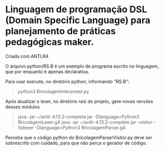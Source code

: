 # Linguagem de programação DSL (Domain Specific Language) para planejamento de práticas pedagógicas maker.

Criada com ANTLR4

O arquivo python/RS.B é um exemplo de programa escrito na linguagem, que por enquanto é apenas declarativa.

Para usar execute, no diretório python, informando "RS.B":
  > python3 BricolagemInterpreter.py

Após atualizar o lexer, no diretório raiz do projeto, gere novas versões desses módulos
> java -jar ~/antlr-4.13.2-complete.jar -Dlanguage=Python3 BricolagemLexer.g4
> java -jar ~/antlr-4.13.2-complete.jar -visitor -listener -Dlanguage=Python3 BricolagemParser.g4 

Perceba que o código python do BricolagemParserVisitor.py deve ser sobrescrito com cuidado, para que não perca o gerador de código.
